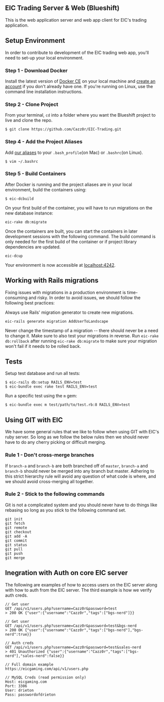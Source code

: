 ## EIC Trading Server & Web (Blueshift)
This is the web application server and web app client for EIC's trading application.

## Setup Environment
In order to contribute to development of the EIC trading web app, you'll need to set-up your local environment.

### Step 1 - Download Docker
Install the latest version of [Docker CE](https://store.docker.com/search?type=edition&offering=community) on your local machine and [create an account](https://hub.docker.com/) if you don't already have one. If you're running on Linux, use the command line installation instructions.

### Step 2 - Clone Project
From your terminal, `cd` into a folder where you want the Blueshift project to live and clone the repo.
```
$ git clone https://github.com/Cazz0r/EIC-Trading.git
```

### Step 4 - Add the Project Aliases
Add [our aliases](https://github.com/Cazz0r/EIC-Trading/wiki/Aliases) to your `.bash_profile`(on Mac) or `.bashrc`(on Linux).
```
$ vim ~/.bashrc
```

### Step 5 - Build Containers
After Docker is running and the project aliases are in your local environment, build the containers using:
```
$ eic-dcbuild
```

On your first build of the container, you will have to run migrations on the new database instance:
```
eic-rake db:migrate
```

Once the containers are built, you can start the containers in later development sessions with the following command. The build command is only needed for the first build of the container or if project library dependencies are updated.
```
eic-dcup
```

Your environment is now accessible at [localhost:4242](http://localhost:4242).

## Working with Rails migrations
Fixing issues with migrations in a production environment is time-consuming and risky. In order to avoid issues, we should follow the following best practices:

Always use Rails' migration generator to create new migrations.

    eic-rails generate migration AddUserToLandscape

Never change the timestamp of a migration -- there should never be a need to change it. Make sure to also test your migrations in reverse. Run `eic-rake db:rollback` after running `eic-rake db:migrate` to make sure your migration won't fail if it needs to be rolled back.

## Tests
Setup test database and run all tests:
```
$ eic-rails db:setup RAILS_ENV=test
$ eic-bundle exec rake test RAILS_ENV=test
```

Run a specific test using the `m` gem:
```
$ eic-bundle exec m test/path/to/test.rb:8 RAILS_ENV=test
```

## Using GIT with EIC
We have some general rules that we like to follow when using GIT with EIC's ruby server. So long as we follow the below rules then we should never have to do any cherry picking or difficult merging.

### Rule 1 - Don't cross-merge branches
If `branch-a` and `branch-b` are both branched off of `master`, `branch-a` and `branch-b` should never be merged into any branch but master. Adhering to this strict hierarchy rule will avoid any question of what code is where, and we should avoid cross-merging all together.

### Rule 2 - Stick to the following commands
Git is not a complicated system and you should never have to do things like rebasing so long as you stick to the following command set.

    git init
    git fetch
    git remote
    git checkout
    git add -A
    git commit
    git status
    git pull
    git push
    git merge

## Inegration with Auth on core EIC server
The following are examples of how to access users on the EIC server along with how to auth from the EIC server. The third example is how we verify auth creds.

```
// Get user
GET /api/v1/users.php?username=Cazz0r&password=test
> 200 OK {"user":{"username":"Cazz0r","tags":["bgs-nerd"]}}

// Get user
GET /api/v1/users.php?username=Cazz0r&password=test&bgs-nerd
> 200 OK {"user":{"username":"Cazz0r","tags":["bgs-nerd"],"bgs-nerd":true}}

// Auth creds
GET /api/v1/users.php?username=Cazz0r&password=test&sales-nerd
> 401 Unauthorized {"user":{"username":"Cazz0r","tags":["bgs-nerd"],"sales-nerd":false}}

// Full domain example
https://eicgaming.com/api/v1/users.php

// MySQL Creds (read permission only)
Host: eicgaming.com
Port: 3306
User: drieton
Pass: passwordofdrieton
```